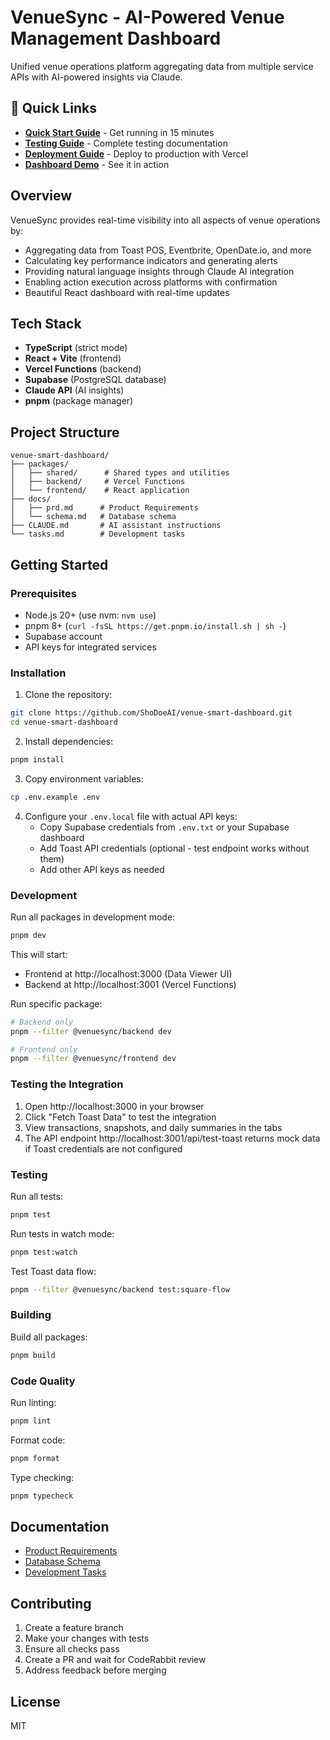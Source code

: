 # VenueSync - AI-Powered Venue Management Dashboard

Unified venue operations platform aggregating data from multiple service APIs with AI-powered insights via Claude.

## 🚀 Quick Links

- [**Quick Start Guide**](QUICKSTART.md) - Get running in 15 minutes
- [**Testing Guide**](TESTING.md) - Complete testing documentation
- [**Deployment Guide**](DEPLOYMENT.md) - Deploy to production with Vercel
- [**Dashboard Demo**](dashboard-demo.html) - See it in action

## Overview

VenueSync provides real-time visibility into all aspects of venue operations by:
- Aggregating data from Toast POS, Eventbrite, OpenDate.io, and more
- Calculating key performance indicators and generating alerts
- Providing natural language insights through Claude AI integration
- Enabling action execution across platforms with confirmation
- Beautiful React dashboard with real-time updates

## Tech Stack

- **TypeScript** (strict mode)
- **React + Vite** (frontend)
- **Vercel Functions** (backend)
- **Supabase** (PostgreSQL database)
- **Claude API** (AI insights)
- **pnpm** (package manager)

## Project Structure

```
venue-smart-dashboard/
├── packages/
│   ├── shared/      # Shared types and utilities
│   ├── backend/     # Vercel Functions
│   └── frontend/    # React application
├── docs/
│   ├── prd.md      # Product Requirements
│   └── schema.md   # Database schema
├── CLAUDE.md       # AI assistant instructions
└── tasks.md        # Development tasks
```

## Getting Started

### Prerequisites

- Node.js 20+ (use nvm: `nvm use`)
- pnpm 8+ (`curl -fsSL https://get.pnpm.io/install.sh | sh -`)
- Supabase account
- API keys for integrated services

### Installation

1. Clone the repository:
```bash
git clone https://github.com/ShoDoeAI/venue-smart-dashboard.git
cd venue-smart-dashboard
```

2. Install dependencies:
```bash
pnpm install
```

3. Copy environment variables:
```bash
cp .env.example .env
```

4. Configure your `.env.local` file with actual API keys:
   - Copy Supabase credentials from `.env.txt` or your Supabase dashboard
   - Add Toast API credentials (optional - test endpoint works without them)
   - Add other API keys as needed

### Development

Run all packages in development mode:
```bash
pnpm dev
```

This will start:
- Frontend at http://localhost:3000 (Data Viewer UI)
- Backend at http://localhost:3001 (Vercel Functions)

Run specific package:
```bash
# Backend only
pnpm --filter @venuesync/backend dev

# Frontend only
pnpm --filter @venuesync/frontend dev
```

### Testing the Integration

1. Open http://localhost:3000 in your browser
2. Click "Fetch Toast Data" to test the integration
3. View transactions, snapshots, and daily summaries in the tabs
4. The API endpoint http://localhost:3001/api/test-toast returns mock data if Toast credentials are not configured

### Testing

Run all tests:
```bash
pnpm test
```

Run tests in watch mode:
```bash
pnpm test:watch
```

Test Toast data flow:
```bash
pnpm --filter @venuesync/backend test:square-flow
```

### Building

Build all packages:
```bash
pnpm build
```

### Code Quality

Run linting:
```bash
pnpm lint
```

Format code:
```bash
pnpm format
```

Type checking:
```bash
pnpm typecheck
```

## Documentation

- [Product Requirements](docs/prd.md)
- [Database Schema](docs/schema.md)
- [Development Tasks](tasks.md)

## Contributing

1. Create a feature branch
2. Make your changes with tests
3. Ensure all checks pass
4. Create a PR and wait for CodeRabbit review
5. Address feedback before merging

## License

MIT